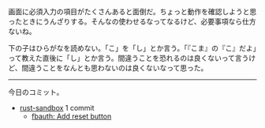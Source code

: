 画面に必須入力の項目がたくさんあると面倒だ。ちょっと動作を確認しようと思ったときにうんざりする。そんなの使わせるなってなるけど、必要事項なら仕方ないね。

下の子はひらがなを読めない。「こ」を「し」とか言う。「『こま』の『こ』だよ」って教えた直後に「し」とか言う。間違うことを恐れるのは良くないって言うけど、間違うことをなんとも思わないのは良くないなって思った。

---

今日のコミット。

- [rust-sandbox](https://github.com/bouzuya/rust-sandbox) 1 commit
  - [fbauth: Add reset button](https://github.com/bouzuya/rust-sandbox/commit/6e6ef358a5686dc07d75cb9827ceed07c755cb60)

